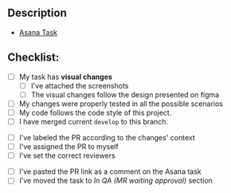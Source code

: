 <!--- Provide a general summary of your changes in the Title above -->

## Description

<!--- Describe your changes in detail -->

- [Asana Task](__url__)

## Checklist:

<!--- Go over all the following points, and put an `x` in all the boxes that apply. -->

<!-- Changes -->

- [ ] My task has **visual changes**
  - [ ] I've attached the screenshots <!-- If your changes reflect updates on the UI, please attach some screenshots -->
  - [ ] The visual changes follow the design presented on figma <!-- if not, justify below -->
- [ ] My changes were properly tested in all the possible scenarios
- [ ] My code follows the code style of this project.
- [ ] I have merged current `develop` to this branch.
<!-- PR -->
- [ ] I've labeled the PR according to the changes' context
- [ ] I've assigned the PR to myself
- [ ] I've set the correct reviewers
<!-- Sprint / Project Management -->
- [ ] I've pasted the PR link as a comment on the Asana task
- [ ] I've moved the task to _In QA (MR waiting approval)_ section
